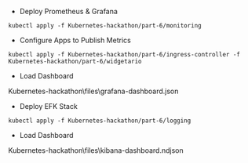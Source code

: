 

- Deploy Prometheus & Grafana

```
kubectl apply -f Kubernetes-hackathon/part-6/monitoring
```

- Configure Apps to Publish Metrics

```
kubectl apply -f Kubernetes-hackathon/part-6/ingress-controller -f Kubernetes-hackathon/part-6/widgetario
```


- Load Dashboard

Kubernetes-hackathon\files\grafana-dashboard.json

- Deploy EFK Stack


```
kubectl apply -f Kubernetes-hackathon/part-6/logging
```

- Load Dashboard

Kubernetes-hackathon\files\kibana-dashboard.ndjson
